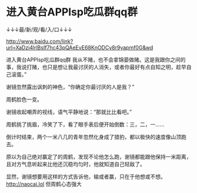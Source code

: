 # 进入黄台APPlsp吃瓜群qq群

↓↓↓最/新/观/看/入/口↓↓↓

http://www.baidu.com/link?url=XaDzi4lrlBsIf7hc43pQAeEvE68KnODCy8r9yapmf0G&wd

进入黄台APPlsp吃瓜群qq群
我从不赌，也不会拿锦晏做赌。这是我跟你之间的事，我说打赌，也只是想让我最讨厌的人消失，或者你最好有点自知之明，趁早自己滚蛋。”

谢镜忽然露出讽刺的神色，“你确定你最讨厌的人是我？”

周鹤脸色一变。

谢镜收起嘲弄的视线，语气平静地说：“那就比比看吧。”

周鹤挑了挑眉，冷笑了下，看了眼手表后便开始倒数：三，二，一……

倒计时结束，两个一米八几的青年忽然化身成了猎豹，都以极快的速度像山顶跑去。

原以为自己绝对赢定了的周鹤，发现不论他怎么跑，谢镜都能跟他保持一米距离，且对方气息听起来比他还沉稳均匀时，他就知道自己轻敌了。

显然，谢镜想要用这样的方式告诉他，输或者赢，只在于他想或不想。
http://naocai.lol
但周鹤心态强大
